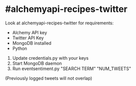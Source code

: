 #alchemyapi-recipes-twitter
==========================

Look at alchemyapi-recipes-twitter for requirements:
* Alchemy API key
* Twitter API Key
* MongoDB installed
* Python

1. Update credentials.py with your keys
2. Start MongoDB daemon
3. Run eventsentiment.py "SEARCH TERM" "NUM_TWEETS"

(Previously logged tweets will not overlap)

